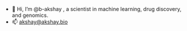 - 👋 Hi, I’m @b-akshay , a scientist in machine learning, drug discovery, and genomics.
- 📫 akshay@akshay.bio

<!---
b-akshay/b-akshay is a ✨ special ✨ repository because its `README.md` (this file) appears on your GitHub profile.
You can click the Preview link to take a look at your changes.
--->
